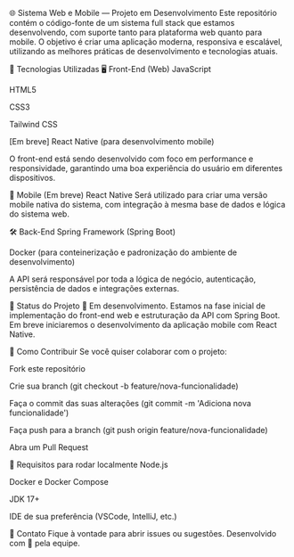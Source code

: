 🌐 Sistema Web e Mobile — Projeto em Desenvolvimento
Este repositório contém o código-fonte de um sistema full stack que estamos desenvolvendo, com suporte tanto para plataforma web quanto para mobile. O objetivo é criar uma aplicação moderna, responsiva e escalável, utilizando as melhores práticas de desenvolvimento e tecnologias atuais.

🚀 Tecnologias Utilizadas
🖥️ Front-End (Web)
JavaScript

HTML5

CSS3

Tailwind CSS

[Em breve] React Native (para desenvolvimento mobile)

O front-end está sendo desenvolvido com foco em performance e responsividade, garantindo uma boa experiência do usuário em diferentes dispositivos.

📱 Mobile (Em breve)
React Native
Será utilizado para criar uma versão mobile nativa do sistema, com integração à mesma base de dados e lógica do sistema web.

🛠️ Back-End
Spring Framework (Spring Boot)

Docker (para conteinerização e padronização do ambiente de desenvolvimento)

A API será responsável por toda a lógica de negócio, autenticação, persistência de dados e integrações externas.

🧪 Status do Projeto
🔧 Em desenvolvimento.
Estamos na fase inicial de implementação do front-end web e estruturação da API com Spring Boot. Em breve iniciaremos o desenvolvimento da aplicação mobile com React Native.

📝 Como Contribuir
Se você quiser colaborar com o projeto:

Fork este repositório

Crie sua branch (git checkout -b feature/nova-funcionalidade)

Faça o commit das suas alterações (git commit -m 'Adiciona nova funcionalidade')

Faça push para a branch (git push origin feature/nova-funcionalidade)

Abra um Pull Request

📌 Requisitos para rodar localmente
Node.js

Docker e Docker Compose

JDK 17+

IDE de sua preferência (VSCode, IntelliJ, etc.)

💬 Contato
Fique à vontade para abrir issues ou sugestões.
Desenvolvido com 💙 pela equipe.

